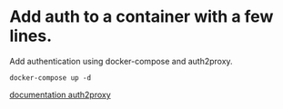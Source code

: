 # Add auth to a container with a few lines.

Add authentication using docker-compose and auth2proxy.

```
docker-compose up -d
```

[documentation auth2proxy](https://github.com/oauth2-proxy/oauth2-proxy)
